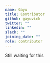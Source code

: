 ```yaml
---
name: Gayu
title: Contributor
github: gayuvick
twitter: ""
linkedin: ""
slack: ""
joining_date: ""
role: contributor
---
```


Still waiting for this
